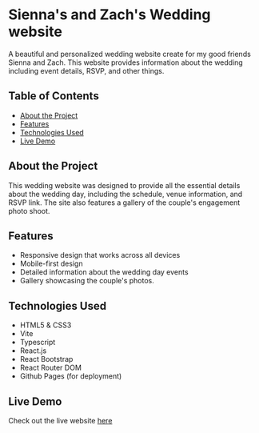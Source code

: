 # Sienna's and Zach's Wedding website

A beautiful and personalized wedding website create for my good friends Sienna and Zach. This website provides information about the wedding including event details, RSVP, and other things.

## Table of Contents
- [About the Project](#about-the-project)
- [Features](#features)
- [Technologies Used](#technologies-used)
- [Live Demo](#live-demo)

## About the Project

This wedding website was designed to provide all the essential details about the wedding day, including the schedule, venue information, and RSVP link. 
The site also features a gallery of the couple's engagement photo shoot.

## Features
- Responsive design that works across all devices
- Mobile-first design
- Detailed information about the wedding day events
- Gallery showcasing the couple's photos.

## Technologies Used
- HTML5 & CSS3
- Vite
- Typescript
- React.js
- React Bootstrap
- React Router DOM
- Github Pages (for deployment)

## Live Demo

Check out the live website [here](szmarriedinmaui.com)
